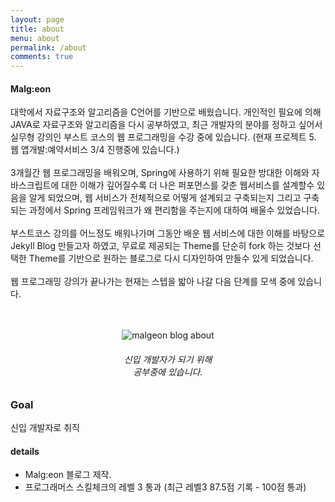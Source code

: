 ```yaml
---
layout: page
title: about
menu: about
permalink: /about
comments: true
---
```


<div class="row justify-content-between">
<div class="col-md-8 pr-5">
<h4> Malg:eon</h4>
 대학에서 자료구조와 알고리즘을 C언어를 기반으로 배웠습니다. 개인적인 필요에 의해 JAVA로 자료구조와 알고리즘을 다시 공부하였고, 최근 개발자의 분야를 정하고 싶어서 실무형 강의인 부스트 코스의 웹 프로그래밍을 수강 중에 있습니다. (현재 프로젝트 5. 웹 앱개발:예약서비스 3/4 진행중에 있습니다.) <Br><Br> 
 3개월간 웹 프로그래밍을 배워오며, Spring에 사용하기 위해 필요한 방대한 이해와 자바스크립트에 대한 이해가 깊어질수록 더 나은 퍼포먼스를 갖춘 웹서비스를 설계할수 있음을 알게 되었으며, 웹 서비스가 전체적으로 어떻게 설계되고 구축되는지 그리고 구축되는 과정에서 Spring 프레임워크가 왜 편리함을 주는지에 대하여 배울수 있었습니다. <Br><Br> 
 부스트코스 강의를 어느정도 배워나가며 그동안 배운 웹 서비스에 대한 이해를 바탕으로 Jekyll Blog 만들고자 하였고, 무료로 제공되는 Theme를 단순히 fork 하는 것보다 선택한 Theme를 기반으로 원하는 블로그로 다시 디자인하여 만들수 있게 되었습니다. <Br><Br> 
 웹 프로그래밍 강의가 끝나가는 현재는 스텝을 밟아 나갈 다음 단계를 모색 중에 있습니다. <Br><Br><Br>

</div>

<div class="col-md-4">
<div class="sticky-top sticky-top-80">
<center><p><img class="about" src="{{site.baseurl}}/assets/images/about/about_main.jpg" alt="malgeon blog about" /></p></center>
<center><h6>신입 개발자가 되기 위해 <br>공부중에 있습니다.</h6></center>
</div>
</div>
</div>


### Goal 
신입 개발자로 취직

#### details
 - Malg:eon 블로그 제작.
 - 프로그래머스 스킬체크의 레벨 3 통과 (최근 레벨3 87.5점 기록 - 100점 통과)